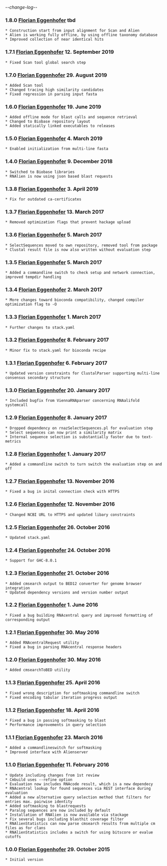 -*-change-log-*-

### 1.8.0 [Florian Eggenhofer](mailto:egg@cs.uni-freiburg.de) tbd

	* Construction start from input alignment for Scan and Alien
	* Alien is working fully offline, by using offline taxonomy database
	* Improved collection of near identical hits

### 1.7.1 [Florian Eggenhofer](mailto:egg@cs.uni-freiburg.de) 12. September 2019

	* Fixed Scan tool global search step

### 1.7.0 [Florian Eggenhofer](mailto:egg@cs.uni-freiburg.de) 29. August 2019

	* Added Scan tool
	* Changed tracing high similarity candidates
	* Fixed regression in parsing input fasta

### 1.6.0 [Florian Eggenhofer](mailto:egg@cs.uni-freiburg.de) 19. June 2019

	* Added offline mode for blast calls and sequence retrieval
	* Changed to Biobase repository layout
	* Added statically linked executables to releases

### 1.5.0 [Florian Eggenhofer](mailto:egg@cs.uni-freiburg.de) 4. March 2019

	* Enabled initialization from multi-line fasta

### 1.4.0 [Florian Eggenhofer](mailto:egg@cs.uni-freiburg.de) 9. December 2018

	* Switched to Biobase libraries
	* RNAlien is now using json based blast requests

### 1.3.8 [Florian Eggenhofer](mailto:egg@cs.uni-freiburg.de) 3. April 2019

	* Fix for outdated ca-certificates

### 1.3.7 [Florian Eggenhofer](mailto:egg@cs.uni-freiburg.de) 13. March 2017

	* Removed optimization flags that prevent hackage upload

### 1.3.6 [Florian Eggenhofer](mailto:egg@cs.uni-freiburg.de) 5. March 2017

	* SelectSequences moved to own repository, removed tool from package
	* Clustal result file is now also written without evaluation step

### 1.3.5 [Florian Eggenhofer](mailto:egg@cs.uni-freiburg.de) 5. March 2017

	* Added a commandline switch to check setup and network connection, improved tempdir handling

### 1.3.4 [Florian Eggenhofer](mailto:egg@cs.uni-freiburg.de) 2. March 2017

	* More changes toward bioconda compatibility, changed compiler optimization flag to -O

### 1.3.3 [Florian Eggenhofer](mailto:egg@cs.uni-freiburg.de) 1. March 2017

	* Further changes to stack.yaml

### 1.3.2 [Florian Eggenhofer](mailto:egg@cs.uni-freiburg.de) 8. February 2017

	* Minor fix to stack.yaml for bioconda recipe

### 1.3.1 [Florian Eggenhofer](mailto:egg@cs.uni-freiburg.de) 6. February 2017

	* Updated version constraints for ClustalParser supporting multi-line consensus secondary structure

### 1.3.0 [Florian Eggenhofer](mailto:egg@cs.uni-freiburg.de) 20. January 2017

	* Included bugfix from ViennaRNAparser concerning RNAalifold systemcall

### 1.2.9 [Florian Eggenhofer](mailto:egg@cs.uni-freiburg.de) 8. January 2017

	* Dropped dependency on rnazSelectSequences.pl for evaluation step
	* Select sequences can now print a similarity matrix
	* Internal sequence selection is substantially faster due to text-metrics

### 1.2.8 [Florian Eggenhofer](mailto:egg@cs.uni-freiburg.de) 1. January 2017

	* Added a commandline switch to turn switch the evaluation step on and off

### 1.2.7 [Florian Eggenhofer](mailto:egg@informatik.uni-freiburg.de) 13. November 2016

	* Fixed a bug in inital connection check with HTTPS

### 1.2.6 [Florian Eggenhofer](mailto:egg@informatik.uni-freiburg.de) 12. November 2016

	* Changed NCBI URL to HTTPS and updated libary constraints

### 1.2.5 [Florian Eggenhofer](mailto:egg@informatik.uni-freiburg.de) 26. October 2016

	* Updated stack.yaml

### 1.2.4 [Florian Eggenhofer](mailto:egg@informatik.uni-freiburg.de) 24. October 2016

	* Support for GHC-8.0.1

### 1.2.3 [Florian Eggenhofer](mailto:egg@informatik.uni-freiburg.de) 21. October 2016

	* Added cmsearch output to BED12 converter for genome browser integration
	* Updated dependency versions and version number output

### 1.2.2 [Florian Eggenhofer](mailto:egg@informatik.uni-freiburg.de) 1. June 2016

	* Fixed a bug building RNAcentral query and improved formatting of
	corresponding output

### 1.2.1 [Florian Eggenhofer](mailto:egg@informatik.uni-freiburg.de) 30. May 2016

	* Added RNAcentralRequest utility
	* Fixed a bug in parsing RNAcentral response headers

### 1.2.0 [Florian Eggenhofer](mailto:egg@informatik.uni-freiburg.de) 30. May 2016

	* Added cmsearchToBED utility

### 1.1.3 [Florian Eggenhofer](mailto:egg@informatik.uni-freiburg.de) 25. April 2016

	* Fixed wrong description for softmasking commandline switch
	* Fixed encoding tabular iteration progress output

### 1.1.2 [Florian Eggenhofer](mailto:egg@informatik.uni-freiburg.de) 18. April 2016

	* Fixed a bug in passing softmasking to blast
	* Performance improvements in query selection

### 1.1.1 [Florian Eggenhofer](egg@informatik.uni-freiburg.de) 23. March 2016

	* Added a commandlineswitch for softmasking
	* Improved interface with Alienserver

### 1.1.0 [Florian Eggenhofer](mailto:florian.eggenhofer@univie.ac.at) 11. February 2016

	* Update including changes from 1st review
	* Cmbuild uses --refine option
	* Evaluation now includes RNAcode result, which is a new dependecy
	* RNAcentral lookup for found sequences via REST interface during evaluation
	* Added a new alternative query selection method that filters for entries max. pairwise identity
	* Added softmasking to blastrequests
	* Paralog sequences are now included by default
	* Installation of RNAlien is now available via stackage
	* Fix several bugs including blasthit coverage filter
	* RNAlienStatistics can now parse cmsearch results from multiple cm files as for clans
	* RNAlienStatistics includes a switch for using bitscore or evalue cutoffs

### 1.0.0 [Florian Eggenhofer](florian.eggenhofer@univie.ac.at) 29. October 2015

	* Initial version
